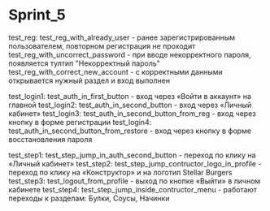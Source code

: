 # Sprint_5

test_reg:
test_reg_with_already_user - ранее зарегистрированным пользователем, повторном регистрация не проходит
test_reg_with_uncorrect_password - при вводе некорректного пароля, появляется тултип "Некорректный пароль"
test_reg_with_correct_new_account - с корректными данными открывается нужный раздел и вход выполнен

test_login1:
test_auth_in_first_button - вход через «Войти в аккаунт» на главной
test_login2:
test_auth_in_second_button - вход через «Личный кабинет»
test_login3:
test_auth_in_second_button_from_reg - вход через кнопку в форме регистрации
test_login4:
test_auth_in_second_button_from_restore - вход через кнопку в форме восстановления пароля

test_step1:
test_step_jump_in_auth_second_button - переход по клику на «Личный кабинет»
test_step2:
test_step_jump_contructor_logo_in_profile - переход по клику на «Конструктор» и на логотип Stellar Burgers
test_step3:
test_logout_from_profile - выход по кнопке «Выйти» в личном кабинете
test_step4:
test_step_jump_inside_contructor_menu - работают переходы к разделам: Булки, Соусы, Начинки




